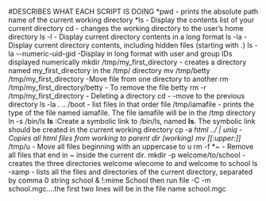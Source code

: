 #DESCRIBES WHAT EACH SCRIPT IS DOING
*pwd - prints the absolute path name of the current working directory
*ls - Display the contents list of your current directory
cd - changes the working directory to the user’s home directory
ls -l - Display current directory contents in a long format
ls -la - Display current directory contents, including hidden files (starting with .)
ls -la --numeric-uid-gid -Display in long format  with user and group IDs displayed numerically
mkdir /tmp/my_first_directory - creates a directory named my_first_directory in the /tmp/ directory
mv /tmp/betty /tmp/my_first_directory -Move file from one directory to another
rm /tmp/my_first_directory/betty - To remove the file betty
rm -r /tmp/my_first_directory - Deleting a directory
cd - -move to the previous directory
ls -la . .. /boot - list files in that order
file /tmp/iamafile - prints the type of the file named iamafile. The file iamafile will be in the /tmp directory
ln -s /bin/ls __ls__ :Create a symbolic link to /bin/ls, named __ls__. The symbolic link should be created in the current working directory
cp -a *html ../ | uniq - Copies all html files from working to parent dir (working)
mv [[:upper:]]* /tmp/u - Move all files beginning with an uppercase to u
rm -f *~ - Remove all files that end in ~ inside the current dir.
mkdir -p welcome/to/school - creates the three directories welcome wlecome to and welcome to school
ls -xamp - lists all the files and directories of the current directory, separated by comma
0 string school & !:mime School then run file -C -m school.mgc....the first two lines will be in the file name school.mgc
